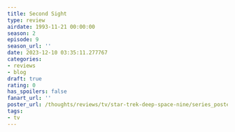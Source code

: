 ```yaml
---
title: Second Sight
type: review
airdate: 1993-11-21 00:00:00
season: 2
episode: 9
season_url: ''
date: 2023-12-10 03:35:11.277767
categories:
- reviews
- blog
draft: true
rating: 0
has_spoilers: false
fanart_url: ''
poster_url: /thoughts/reviews/tv/star-trek-deep-space-nine/series_poster.jpg
tags:
- tv
---
```


